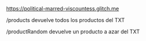 https://political-marred-viscountess.glitch.me

/products devuelve todos los productos del TXT

/productRandom devuelve un producto a azar del TXT

